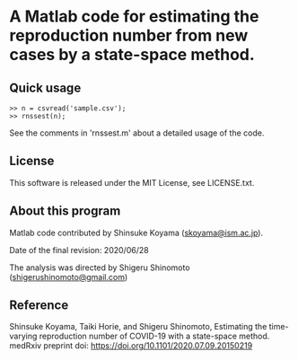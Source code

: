 # A Matlab code for estimating the reproduction number from new cases by a state-space method.

## Quick usage
```
>> n = csvread('sample.csv');
>> rnssest(n);
```
See the comments in 'rnssest.m' about a detailed usage of the code. 

## License
This software is released under the MIT License, see LICENSE.txt.

## About this program
Matlab code contributed by Shinsuke Koyama (skoyama@ism.ac.jp).

Date of the final revision: 2020/06/28

The analysis was directed by Shigeru Shinomoto (shigerushinomoto@gmail.com)

## Reference
Shinsuke Koyama, Taiki Horie, and Shigeru Shinomoto, 
Estimating the time-varying reproduction number of COVID-19 with a state-space method. 
medRxiv preprint doi: https://doi.org/10.1101/2020.07.09.20150219
